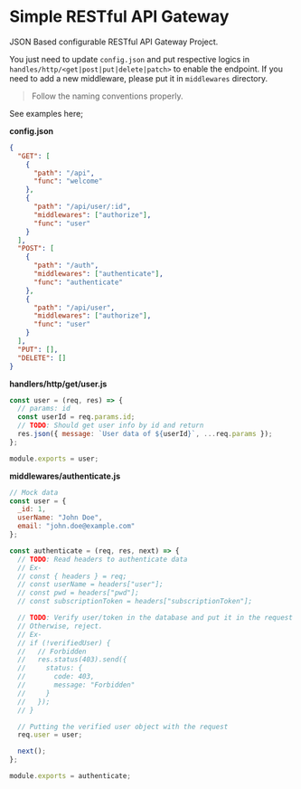# Simple RESTful API Gateway

JSON Based configurable RESTful API Gateway Project.

You just need to update `config.json` and put respective logics in `handles/http/<get|post|put|delete|patch>` to enable the endpoint. If you need to add a new middleware, please put it in `middlewares` directory.

> Follow the naming conventions properly.

See examples here;

**config.json**

```json
{
  "GET": [
    {
      "path": "/api",
      "func": "welcome"
    },
    {
      "path": "/api/user/:id",
      "middlewares": ["authorize"],
      "func": "user"
    }
  ],
  "POST": [
    {
      "path": "/auth",
      "middlewares": ["authenticate"],
      "func": "authenticate"
    },
    {
      "path": "/api/user",
      "middlewares": ["authorize"],
      "func": "user"
    }
  ],
  "PUT": [],
  "DELETE": []
}
```

**handlers/http/get/user.js**

```js
const user = (req, res) => {
  // params: id
  const userId = req.params.id;
  // TODO: Should get user info by id and return
  res.json({ message: `User data of ${userId}`, ...req.params });
};

module.exports = user;
```

**middlewares/authenticate.js**

```js
// Mock data
const user = {
  _id: 1,
  userName: "John Doe",
  email: "john.doe@example.com"
};

const authenticate = (req, res, next) => {
  // TODO: Read headers to authenticate data
  // Ex-
  // const { headers } = req;
  // const userName = headers["user"];
  // const pwd = headers["pwd"];
  // const subscriptionToken = headers["subscriptionToken"];

  // TODO: Verify user/token in the database and put it in the request if the user is veryfied.
  // Otherwise, reject.
  // Ex-
  // if (!verifiedUser) {
  //   // Forbidden
  //   res.status(403).send({
  //     status: {
  //       code: 403,
  //       message: "Forbidden"
  //     }
  //   });
  // }

  // Putting the verified user object with the request
  req.user = user;

  next();
};

module.exports = authenticate;
```
